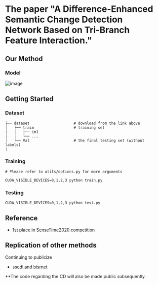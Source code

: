 # The paper "A Difference-Enhanced Semantic Change Detection Network Based on Tri-Branch Feature Interaction."



## Our Method


### Model

![image](https://github.com/xbysq/TFINet-main/blob/main/img/TFINet.png)



## Getting Started

### Dataset

    ├── dataset                    # download from the link above
    │   ├── train                  # training set
    |   |   ├── im1
    |   |   └── ...
    │   └── Val                    # the final testing set (without labels)
    |

### Training
```
# Please refer to utils/options.py for more arguments

CUDA_VISIBLE_DEVICES=0,1,2,3 python train.py 
```

### Testing
```
CUDA_VISIBLE_DEVICES=0,1,2,3 python test.py
```
## Reference
- [1st place in SenseTime2020 competition](https://github.com/LiheYoung/SenseEarth2020-ChangeDetection)

## Replication of other methods

Continuing to publicize

- [sscdl and bisrnet]()

**The code regarding the CD will also be made public subsequently.
